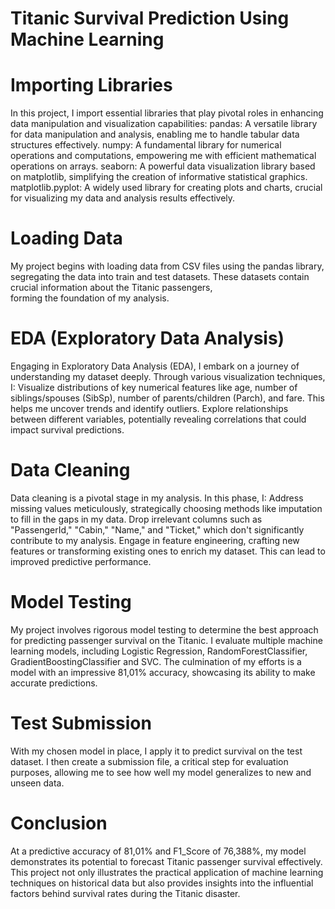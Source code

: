 # Titanic Survival Prediction Using Machine Learning
# Importing Libraries
In this project, I import essential libraries that play pivotal roles in enhancing data manipulation and visualization capabilities:
  pandas: A versatile library for data manipulation and analysis, enabling me to handle tabular data structures effectively.
  numpy: A fundamental library for numerical operations and computations, empowering me with efficient mathematical operations on arrays.
  seaborn: A powerful data visualization library based on matplotlib, simplifying the creation of informative statistical graphics.
  matplotlib.pyplot: A widely used library for creating plots and charts, crucial for visualizing my data and analysis results effectively.
  
# Loading Data
My project begins with loading data from CSV files using the pandas library, segregating the data into train and test datasets. These datasets contain crucial information about the Titanic passengers,       
forming the foundation of my analysis.

# EDA (Exploratory Data Analysis)
Engaging in Exploratory Data Analysis (EDA), I embark on a journey of understanding my dataset deeply. Through various visualization techniques, I:
  Visualize distributions of key numerical features like age, number of siblings/spouses (SibSp), number of parents/children (Parch), and fare. This helps me uncover trends and identify outliers.
  Explore relationships between different variables, potentially revealing correlations that could impact survival predictions.

# Data Cleaning
Data cleaning is a pivotal stage in my analysis. In this phase, I:
  Address missing values meticulously, strategically choosing methods like imputation to fill in the gaps in my data.
  Drop irrelevant columns such as "PassengerId," "Cabin," "Name," and "Ticket," which don't significantly contribute to my analysis.
  Engage in feature engineering, crafting new features or transforming existing ones to enrich my dataset. This can lead to improved predictive performance.

# Model Testing
My project involves rigorous model testing to determine the best approach for predicting passenger survival on the Titanic. I evaluate multiple machine learning models, including Logistic Regression, RandomForestClassifier, GradientBoostingClassifier and SVC. The culmination of my efforts is a model with an impressive 81,01% accuracy, showcasing its ability to make accurate predictions.

# Test Submission
With my chosen model in place, I apply it to predict survival on the test dataset. I then create a submission file, a critical step for evaluation purposes, allowing me to see how well my model generalizes to new and unseen data.

# Conclusion
At a predictive accuracy of 81,01% and F1_Score of 76,388%, my model demonstrates its potential to forecast Titanic passenger survival effectively. This project not only illustrates the practical application of machine learning techniques on historical data but also provides insights into the influential factors behind survival rates during the Titanic disaster.
